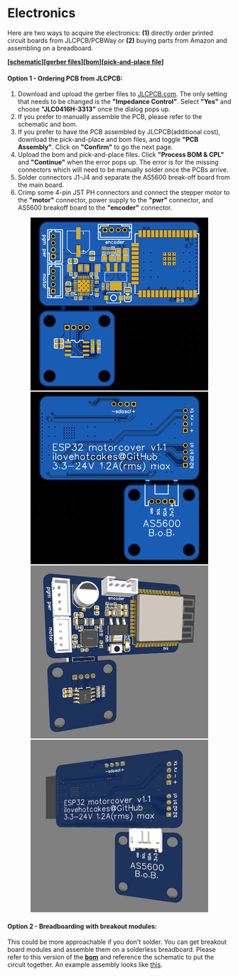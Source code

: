 # Electronics
Here are two ways to acquire the electronics: **(1)** directly order printed circuit boards from JLCPCB/PCBWay or **(2)** buying parts from Amazon and assembling on a breadboard.

**[[schematic](https://github.com/ilovehotcakes/ESP32-Motorcover/blob/main/electronics/schematic.png)][[gerber files](https://github.com/ilovehotcakes/ESP32-Motorcover/blob/main/electronics/gerber.zip)][[bom](https://github.com/ilovehotcakes/ESP32-Motorcover/blob/main/electronics/bom.csv)][[pick-and-place file](https://github.com/ilovehotcakes/ESP32-Motorcover/blob/main/electronics/pick_and_place.csv)]**

#### Option 1 - Ordering PCB from JLCPCB:
1. Download and upload the gerber files to [JLCPCB.com](https://jlcpcb.com/). The only setting that needs to be changed is the **"Impedance Control"**. Select **"Yes"** and choose **"JLC0416H-3313"** once the dialog pops up.
2. If you prefer to manually assemble the PCB, please refer to the schematic and bom.
3. If you prefer to have the PCB assembled by JLCPCB(additional cost), download the pick-and-place and bom files, and toggle **"PCB Assembly"**. Click on **"Confirm"** to go the next page.
4. Upload the bom and pick-and-place files. Click **"Process BOM & CPL"** and **"Continue"** when the error pops up. The error is for the missing connectors which will need to be manually solder once the PCBs arrive.
5. Solder connectors J1-J4 and separate the AS5600 break-off board from the main board.
6. Crimp some 4-pin JST PH connectors and connect the stepper motor to the **"motor"** connector, power supply to the **"pwr"** connector, and AS5600 breakoff board to the **"encoder"** connector.
<p align="center">
    <img src="https://github.com/ilovehotcakes/ESP32-Motorcover/blob/main/images/electronics/v1_1/pcb_top.png" width="400"/>
    <img src="https://github.com/ilovehotcakes/ESP32-Motorcover/blob/main/images/electronics/v1_1/pcb_bot.png" width="400">
    </br>
    <img src="https://github.com/ilovehotcakes/ESP32-Motorcover/blob/main/images/electronics/v1_1/pcb_3d_top.png" width="400">
    <img src="https://github.com/ilovehotcakes/ESP32-Motorcover/blob/main/images/electronics/v1_1/pcb_3d_bot.png" width="400">
</p>

#### Option 2 - Breadboarding with breakout modules:
This could be more approachable if you don't solder. You can get breakout board modules and assemble them on a solderless breadboard. Please refer to this version of the **[bom](https://github.com/ilovehotcakes/ESP32-Motorcover/blob/main/electronics/prototype/bom.csv)** and reference the schematic to put the circuit together. An example assembly looks like [this](https://github.com/ilovehotcakes/ESP32-Motorcover/blob/main/images/electronics/prototype/assembled_controller.jpg).
